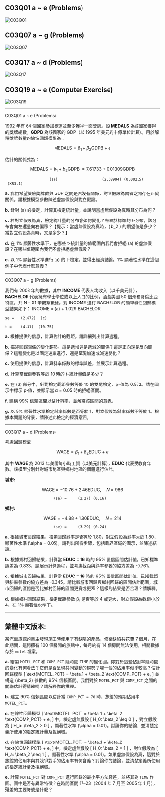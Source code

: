 ## C03Q01 a ~ e (Problems)
![C03Q01](https://github.com/user-attachments/assets/896f4ae6-674b-4d9d-a352-9d41415d4766)

## C03Q07 a ~ g (Problems)
![C03Q07](https://github.com/user-attachments/assets/731a1b2b-441c-4c7e-aeeb-f2420f056dd3)

## C03Q17 a ~ d (Problems)
![C03Q17](https://github.com/user-attachments/assets/c8b47113-c1eb-443c-a3e5-7965a106d4dd)

## C03Q19 a ~ e (Computer Exercise)
![C03Q19](https://github.com/user-attachments/assets/a17051f0-deba-45f8-8753-9d6d255ae49b)

---
C03Q01 a ~ e (Problems)

1992 年有 64 個國家參加奧運並至少獲得一面獎牌。設 **MEDALS** 為該國家獲得的獎牌總數，**GDPB** 為該國家的 GDP（以 1995 年美元的十億單位計算）。用於解釋獎牌數量的線性回歸模型為：

$$
\ \text{MEDALS} = \beta_1 + \beta_2 \text{GDPB} + e \
$$

估計的關係式為：

$$
\ \text{MEDALS} = b_1 + b_2 \text{GDPB} \ = 7.61733 + 0.01309 \text{GDPB} \
$$

                        (se)                    (2.38994) (0.00215)   (XR3.1)


**a.** 我們希望檢驗獎牌數與 GDP 之間是否沒有關係，對立假設為兩者之間存在正向關係。請根據模型參數陳述虛無假設與對立假設。

**b.** 針對 (a) 的檢定，計算其檢定統計量，並說明當虛無假設為真時其分布為何？

**c.** 若對立假設為真，檢定統計量的分布會如何變化？相較於標準的 t-分布，該分布會向左還是向右偏移？【提示：當虛無假設為真時，\( b_2 \) 的期望值是多少？當對立假設為真時，又是多少？】

**d.** 在 1% 顯著性水準下，在哪些 t-統計量的值範圍內我們會拒絕 (a) 的虛無假設？在哪些值範圍內我們不會拒絕虛無假設？

**e.** 以 1% 顯著性水準進行 (a) 的 t-檢定，並得出經濟結論。1% 顯著性水準在這個例子中代表什麼意義？

---
C03Q07 a ~ g (Problems)

我們有 2008 年的數據，其中 **INCOME** 代表人均收入（以千美元計），**BACHELOR** 代表擁有學士學位或以上人口的比例，涵蓋美國 50 個州和哥倫比亞特區，共 N = 51 筆觀察數據。對 INCOME 進行 BACHELOR 的簡單線性回歸模型結果如下：
INCOME = (a) + 1.029 BACHELOR

    se =   (2.672)  (c)

    t =    (4.31)  (10.75)


**a.** 根據提供的信息，計算估計的截距。請詳細列出計算過程。

**b.** 描述回歸關係的變化趨勢。這是遞增還是遞減的關係？這是正向還是反向關係？這種變化是以固定速率進行，還是呈現加速或減速變化？

**c.** 使用提供的信息，計算斜率係數的標準誤差，並展示計算過程。

**d.** 計算當截距參數等於 10 時的 t-統計量值是多少？

**e.** 在 (d) 部分中，針對檢定截距參數等於 10 的雙尾檢定，p-值為 0.572。請在圖示中標示 p-值，並顯示當 α = 0.05 時的拒絕區間。

**f.** 建構 99% 信賴區間以估計斜率，並解釋該區間的意義。

**g.** 以 5% 顯著性水準檢定斜率係數是否等於 1，對立假設為斜率係數不等於 1。根據本問題的背景，請陳述此檢定的經濟意涵。

---
C03Q17 a ~ d (Problems)

考慮回歸模型  

$$
\ \text{WAGE} = \beta_1 + \beta_2 \text{EDUC} + e \  
$$

其中 **WAGE** 為 2013 年美國每小時工資（以美元計算），**EDUC** 代表受教育年數。該模型分別針對城市地區與鄉村地區的個體進行估計。

**城市:**  
 
$$
\ \text{WAGE} = -10.76 + 2.46 \text{EDUC}, \quad N = 986 \ 
$$

                          (se) =     (2.27) (0.16)

**鄉村:**  

$$
\ \text{WAGE} = -4.88 + 1.80 \text{EDUC}, \quad N = 214 \ 
$$

                          (se) =     (3.29) (0.24)

**a.** 根據城市回歸結果，檢定回歸斜率是否等於 1.80，對立假設為斜率大於 1.80，顯著性水準 \(\alpha = 0.05\)。請列出所有步驟，包括臨界區域的圖示，並陳述結論。

**b.** 根據鄉村回歸結果，計算當 **EDUC = 16** 時的 95% 置信區間估計值。已知標準誤差為 0.833，請展示計算過程，並考慮截距與斜率參數的協方差為 -0.761。

**c.** 根據城市回歸結果，計算當 **EDUC = 16** 時的 95% 置信區間估計值。已知截距與斜率參數的協方差為 -0.345。請比較城市回歸與鄉村回歸的區間估計範圍，城市回歸的區間是否比鄉村回歸的區間更寬或更窄？這樣的結果是否合理？請解釋。

**d.** 根據鄉村回歸結果，檢定截距參數 β₁ 是否等於 4 或更大，對立假設為截距小於 4，在 1% 顯著性水準下。

---

## 繁體中文版本:

某汽車旅館的業主發現施工時使用了有缺陷的產品，修復缺陷共花費 7 個月，在此期間，這間擁有 100 個房間的旅館中，每月約有 14 個房間無法使用。相關數據存於 `motel` 檔案。

**a.** 繪製 `MOTEL_PCT` 和 `COMP_PCT` 隨時間 `TIME` 的變化圖。你對於這些佔用率隨時間的變化有何看法？它們是否呈現共同變動的趨勢？哪一個的佔用率似乎較高？估計回歸模型 
\[
\text{MOTEL\_PCT} = \beta_1 + \beta_2 \text{COMP\_PCT} + e,
\]
並構造 \(\beta_2\) 參數的 95% 信賴區間。我們對於 `MOTEL_PCT` 與 `COMP_PCT` 之間的關聯估計得精確嗎？請解釋你的推理。

**b.** 建立 90% 信賴區間以估計當 `COMP_PCT = 70` 時，旅館的預期佔用率 `MOTEL_PCT`。

**c.** 在線性回歸模型 
\[
\text{MOTEL\_PCT} = \beta_1 + \beta_2 \text{COMP\_PCT} + e,
\]
中，檢定虛無假設 
\[
H_0: \beta_2 \leq 0
\]
，對立假設為 
\[
H_a: \beta_2 > 0
\]
，顯著性水準 \(\alpha = 0.01\)。討論你的結論，並清楚定義所使用的檢定統計量及拒絕域。

**d.** 在線性回歸模型 
\[
\text{MOTEL\_PCT} = \beta_1 + \beta_2 \text{COMP\_PCT} + e,
\]
中，檢定虛無假設 
\[
H_0: \beta_2 = 1
\]
，對立假設為 
\[
H_a: \beta_2 \neq 1
\]
，顯著性水準 \(\alpha = 0.01\)。如果虛無假設為真，這對於旅館的佔用率與其競爭對手的佔用率有何含義？討論你的結論，並清楚定義所使用的檢定統計量及拒絕域。

**e.** 計算 `MOTEL_PCT` 對 `COMP_PCT` 進行回歸的最小平方法殘差，並將其對 `TIME` 作圖。圖中是否有異常特徵？在時間區間 17–23（2004 年 7 月至 2005 年 1 月），殘差的主要符號是什麼？

